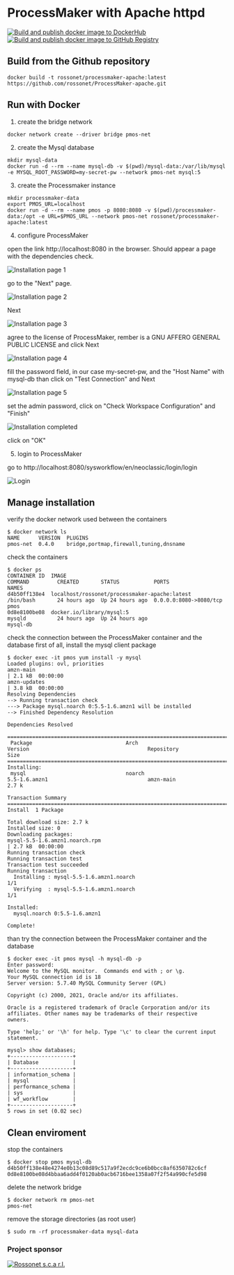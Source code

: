 # ProcessMaker with Apache httpd
[![Build and publish docker image to DockerHub](https://github.com/rossonet/ProcessMaker-apache/actions/workflows/publish-to-dockerhub.yml/badge.svg)](https://github.com/rossonet/ProcessMaker-apache/actions/workflows/publish-to-dockerhub.yml)
[![Build and publish docker image to GitHub Registry](https://github.com/rossonet/ProcessMaker-apache/actions/workflows/publish-to-github-registry.yml/badge.svg)](https://github.com/rossonet/ProcessMaker-apache/actions/workflows/publish-to-github-registry.yml)

## Build from the Github repository

```
docker build -t rossonet/processmaker-apache:latest https://github.com/rossonet/ProcessMaker-apache.git
```

## Run with Docker

1. create the bridge network
```
docker network create --driver bridge pmos-net
```

2. create the Mysql database
```
mkdir mysql-data
docker run -d --rm --name mysql-db -v $(pwd)/mysql-data:/var/lib/mysql -e MYSQL_ROOT_PASSWORD=my-secret-pw --network pmos-net mysql:5
```

3. create the Processmaker instance
```
mkdir processmaker-data
export PMOS_URL=localhost
docker run -d --rm --name pmos -p 8080:8080 -v $(pwd)/processmaker-data:/opt -e URL=$PMOS_URL --network pmos-net rossonet/processmaker-apache:latest
```

4. configure ProcessMaker

open the link http://localhost:8080 in the browser. Should appear a page with the dependencies check.

![Installation page 1](https://raw.githubusercontent.com/rossonet/ProcessMaker-apache/master/imgs/page_one.png)

go to the "Next" page.

![Installation page 2](https://raw.githubusercontent.com/rossonet/ProcessMaker-apache/master/imgs/page_two.png)

Next

![Installation page 3](https://raw.githubusercontent.com/rossonet/ProcessMaker-apache/master/imgs/page_three.png)

agree to the license of ProcessMaker, rember is a GNU AFFERO GENERAL PUBLIC LICENSE and click Next

![Installation page 4](https://raw.githubusercontent.com/rossonet/ProcessMaker-apache/master/imgs/page_four.png)

fill the password field, in our case my-secret-pw, and the "Host Name" with mysql-db than click on "Test Connection" and Next 

![Installation page 5](https://raw.githubusercontent.com/rossonet/ProcessMaker-apache/master/imgs/page_five.png)

set the admin password, click on "Check Workspace Configuration" and "Finish"

![Installation completed](https://raw.githubusercontent.com/rossonet/ProcessMaker-apache/master/imgs/page_six.png)

click on "OK"

5. login to ProcessMaker

go to http://localhost:8080/sysworkflow/en/neoclassic/login/login

![Login](https://raw.githubusercontent.com/rossonet/ProcessMaker-apache/master/imgs/login.png)

## Manage installation

verify the docker network used between the containers
```
$ docker network ls
NAME      VERSION  PLUGINS
pmos-net  0.4.0    bridge,portmap,firewall,tuning,dnsname

```

check the containers
```
$ docker ps
CONTAINER ID  IMAGE                                                                                                      COMMAND         CREATED       STATUS           PORTS                   NAMES
d4b50ff138e4  localhost/rossonet/processmaker-apache:latest                                                              /bin/bash       24 hours ago  Up 24 hours ago  0.0.0.0:8080->8080/tcp  pmos
0d8e8100be08  docker.io/library/mysql:5                                                                                  mysqld          24 hours ago  Up 24 hours ago                          mysql-db
```

check the connection between the ProcessMaker container and the database
first of all, install the mysql client package
```
$ docker exec -it pmos yum install -y mysql
Loaded plugins: ovl, priorities
amzn-main                                                                                                                                        | 2.1 kB  00:00:00     
amzn-updates                                                                                                                                     | 3.8 kB  00:00:00     
Resolving Dependencies
--> Running transaction check
---> Package mysql.noarch 0:5.5-1.6.amzn1 will be installed
--> Finished Dependency Resolution

Dependencies Resolved

========================================================================================================================================================================
 Package                              Arch                                  Version                                      Repository                                Size
========================================================================================================================================================================
Installing:
 mysql                                noarch                                5.5-1.6.amzn1                                amzn-main                                2.7 k

Transaction Summary
========================================================================================================================================================================
Install  1 Package

Total download size: 2.7 k
Installed size: 0  
Downloading packages:
mysql-5.5-1.6.amzn1.noarch.rpm                                                                                                                   | 2.7 kB  00:00:00     
Running transaction check
Running transaction test
Transaction test succeeded
Running transaction
  Installing : mysql-5.5-1.6.amzn1.noarch                                                                                                                           1/1 
  Verifying  : mysql-5.5-1.6.amzn1.noarch                                                                                                                           1/1 

Installed:
  mysql.noarch 0:5.5-1.6.amzn1                                                                                                                                          

Complete!
```

than try the connection between the ProcessMaker container and the database
```
$ docker exec -it pmos mysql -h mysql-db -p
Enter password: 
Welcome to the MySQL monitor.  Commands end with ; or \g.
Your MySQL connection id is 18
Server version: 5.7.40 MySQL Community Server (GPL)

Copyright (c) 2000, 2021, Oracle and/or its affiliates.

Oracle is a registered trademark of Oracle Corporation and/or its
affiliates. Other names may be trademarks of their respective
owners.

Type 'help;' or '\h' for help. Type '\c' to clear the current input statement.

mysql> show databases;
+--------------------+
| Database           |
+--------------------+
| information_schema |
| mysql              |
| performance_schema |
| sys                |
| wf_workflow        |
+--------------------+
5 rows in set (0.02 sec)
```

## Clean enviroment

stop the containers
```
$ docker stop pmos mysql-db
d4b50ff138e48e4274e0b13c08d89c517a9f2ecdc9ce6b0bcc8af6350782c6cf
0d8e8100be08d4bbaa6add4f0120ab0acb6716bee1358a07f2f54a990cfe5d98
```

delete the network bridge
```
$ docker network rm pmos-net
pmos-net
```

remove the storage directories (as root user) 
```
$ sudo rm -rf processmaker-data mysql-data
```


### Project sponsor 

[![Rossonet s.c.a r.l.](https://raw.githubusercontent.com/rossonet/images/main/artwork/rossonet-logo/png/rossonet-logo_280_115.png)](https://www.rossonet.net)

